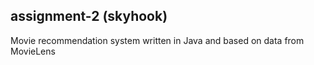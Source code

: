 ## assignment-2 (skyhook)
Movie recommendation system written in Java and based on data from MovieLens

